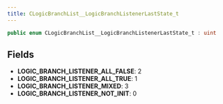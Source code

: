 ```yaml
---
title: CLogicBranchList__LogicBranchListenerLastState_t
---
```


```csharp
public enum CLogicBranchList__LogicBranchListenerLastState_t : uint
```

## Fields

- **LOGIC_BRANCH_LISTENER_ALL_FALSE**: 2
- **LOGIC_BRANCH_LISTENER_ALL_TRUE**: 1
- **LOGIC_BRANCH_LISTENER_MIXED**: 3
- **LOGIC_BRANCH_LISTENER_NOT_INIT**: 0

